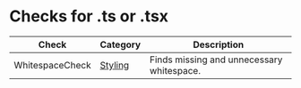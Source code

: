 # Checks for .ts or .tsx

Check | Category | Description
----- | -------- | -----------
WhitespaceCheck | [Styling](styling_checks.markdown#styling-checks) | Finds missing and unnecessary whitespace. |